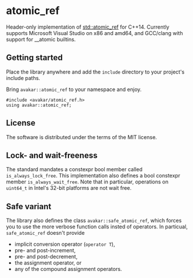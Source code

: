 # atomic_ref

Header-only implementation of [std::atomic_ref][1] for C++14.
Currently supports Microsoft Visual Studio on x86 and amd64,
and GCC/clang with support for __atomic builtins.

  [1]: https://en.cppreference.com/w/cpp/atomic/atomic_ref

## Getting started

Place the library anywhere and add the `include` directory to your
project's include paths.

Bring `avakar::atomic_ref` to your namespace and enjoy.

    #include <avakar/atomic_ref.h>
    using avakar::atomic_ref;

## License

The software is distributed under the terms of the MIT license.

## Lock- and wait-freeness

The standard mandates a constexpr bool member called `is_always_lock_free`.
This implementation also defines a bool constexpr member `is_always_wait_free`.
Note that in particular, operations on `uint64_t` in Intel's 32-bit platforms
are not wait free.

## Safe variant

The library also defines the class `avakar::safe_atomic_ref`,
which forces you to use the more verbose function calls insted of operators.
In particual, `safe_atomic_ref` doesn't provide

* implicit conversion operator (`operator T`),
* pre- and post-increment,
* pre- and post-decrement,
* the assignment operator, or
* any of the compound assignment operators.
